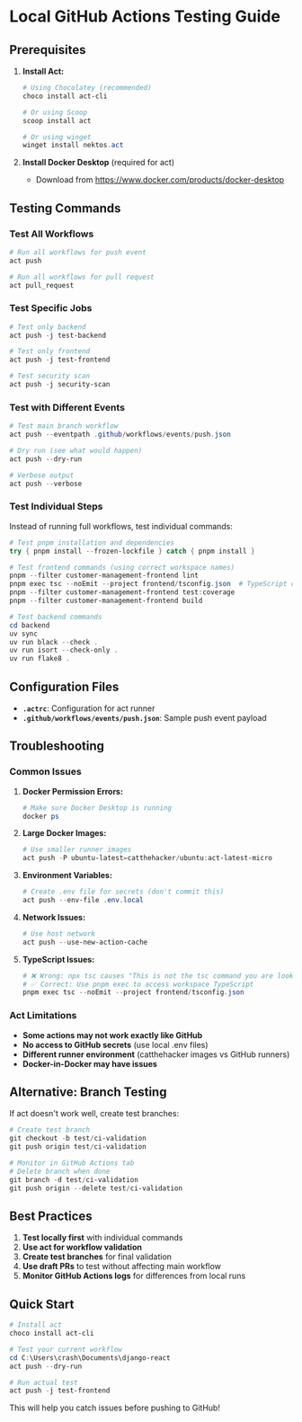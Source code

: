 # Local GitHub Actions Testing Guide

## Prerequisites

1. **Install Act:**
   ```powershell
   # Using Chocolatey (recommended)
   choco install act-cli
   
   # Or using Scoop
   scoop install act
   
   # Or using winget
   winget install nektos.act
   ```

2. **Install Docker Desktop** (required for act)
   - Download from https://www.docker.com/products/docker-desktop

## Testing Commands

### Test All Workflows
```powershell
# Run all workflows for push event
act push

# Run all workflows for pull request
act pull_request
```

### Test Specific Jobs
```powershell
# Test only backend
act push -j test-backend

# Test only frontend  
act push -j test-frontend

# Test security scan
act push -j security-scan
```

### Test with Different Events
```powershell
# Test main branch workflow
act push --eventpath .github/workflows/events/push.json

# Dry run (see what would happen)
act push --dry-run

# Verbose output
act push --verbose
```

### Test Individual Steps

Instead of running full workflows, test individual commands:

```powershell
# Test pnpm installation and dependencies
try { pnpm install --frozen-lockfile } catch { pnpm install }

# Test frontend commands (using correct workspace names)
pnpm --filter customer-management-frontend lint
pnpm exec tsc --noEmit --project frontend/tsconfig.json  # TypeScript checking
pnpm --filter customer-management-frontend test:coverage
pnpm --filter customer-management-frontend build

# Test backend commands
cd backend
uv sync
uv run black --check .
uv run isort --check-only .
uv run flake8 .
```

## Configuration Files

- **`.actrc`**: Configuration for act runner
- **`.github/workflows/events/push.json`**: Sample push event payload

## Troubleshooting

### Common Issues

1. **Docker Permission Errors:**
   ```powershell
   # Make sure Docker Desktop is running
   docker ps
   ```

2. **Large Docker Images:**
   ```powershell
   # Use smaller runner images
   act push -P ubuntu-latest=catthehacker/ubuntu:act-latest-micro
   ```

3. **Environment Variables:**
   ```powershell
   # Create .env file for secrets (don't commit this)
   act push --env-file .env.local
   ```

4. **Network Issues:**
   ```powershell
   # Use host network
   act push --use-new-action-cache
   ```

5. **TypeScript Issues:**
   ```powershell
   # ❌ Wrong: npx tsc causes "This is not the tsc command you are looking for"
   # ✅ Correct: Use pnpm exec to access workspace TypeScript
   pnpm exec tsc --noEmit --project frontend/tsconfig.json
   ```

### Act Limitations

- **Some actions may not work exactly like GitHub**
- **No access to GitHub secrets** (use local .env files)
- **Different runner environment** (catthehacker images vs GitHub runners)
- **Docker-in-Docker may have issues**

## Alternative: Branch Testing

If act doesn't work well, create test branches:

```powershell
# Create test branch
git checkout -b test/ci-validation
git push origin test/ci-validation

# Monitor in GitHub Actions tab
# Delete branch when done
git branch -d test/ci-validation
git push origin --delete test/ci-validation
```

## Best Practices

1. **Test locally first** with individual commands
2. **Use act for workflow validation** 
3. **Create test branches** for final validation
4. **Use draft PRs** to test without affecting main workflow
5. **Monitor GitHub Actions logs** for differences from local runs

## Quick Start

```powershell
# Install act
choco install act-cli

# Test your current workflow
cd C:\Users\crash\Documents\django-react
act push --dry-run

# Run actual test
act push -j test-frontend
```

This will help you catch issues before pushing to GitHub!